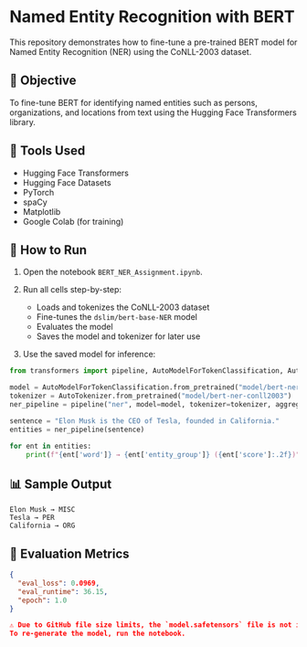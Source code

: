 # Named Entity Recognition with BERT 

This repository demonstrates how to fine-tune a pre-trained BERT model for Named Entity Recognition (NER) using the CoNLL-2003 dataset.

## 📌 Objective

To fine-tune BERT for identifying named entities such as persons, organizations, and locations from text using the Hugging Face Transformers library.

## 🧰 Tools Used

- Hugging Face Transformers
- Hugging Face Datasets
- PyTorch
- spaCy
- Matplotlib
- Google Colab (for training)

## 🚀 How to Run

1. Open the notebook `BERT_NER_Assignment.ipynb`.
2. Run all cells step-by-step:
   - Loads and tokenizes the CoNLL-2003 dataset
   - Fine-tunes the `dslim/bert-base-NER` model
   - Evaluates the model
   - Saves the model and tokenizer for later use

3. Use the saved model for inference:

```python
from transformers import pipeline, AutoModelForTokenClassification, AutoTokenizer

model = AutoModelForTokenClassification.from_pretrained("model/bert-ner-conll2003")
tokenizer = AutoTokenizer.from_pretrained("model/bert-ner-conll2003")
ner_pipeline = pipeline("ner", model=model, tokenizer=tokenizer, aggregation_strategy="simple")

sentence = "Elon Musk is the CEO of Tesla, founded in California."
entities = ner_pipeline(sentence)

for ent in entities:
    print(f"{ent['word']} → {ent['entity_group']} ({ent['score']:.2f})")
```

## 📊 Sample Output

```
Elon Musk → MISC
Tesla → PER
California → ORG
```

## 📄 Evaluation Metrics

```json
{
  "eval_loss": 0.0969,
  "eval_runtime": 36.15,
  "epoch": 1.0
}

⚠️ Due to GitHub file size limits, the `model.safetensors` file is not included here.
To re-generate the model, run the notebook.

